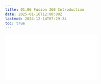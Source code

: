 ```yaml
---
title: 01.06 Fusion 360 Introduction
date: 2025-01-16T12:00:00Z
lastmod: 2024-12-14T07:29:34
toc: true
---
```


![Link to included file content](../../../../3d-modeling/fusion-360/user-interface-fusion-360.md)
